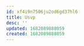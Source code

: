 ```yaml
---
id: xf4i9n7506ju2od6gd37hl6
title: Usvp
desc: ''
updated: 1682089888059
created: 1682089888059
---
```

